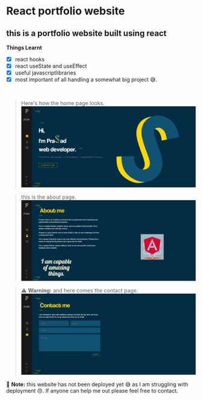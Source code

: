 # React portfolio website #

## this is a portfolio website built using react ##

**Things Learnt**
- [x] react hooks
- [x] react useState and useEffect
- [x] useful javascriptlibraries 
- [x] most important of all handling a somewhat big project 😅.

&nbsp;


> Here's how the home page looks.
![home page image](/src/assets/images/image-1.png "home page")


> this is the about page.
![about page](/src/assets/images/img-2.png "about page")

> :warning: **Warning:** and here comes the contact page.
![contact page](/src/assets/images/img-3.png "contact page")


 :memo: **Note:** this website has not been deployed yet 😅 as I am struggling with deployment 😠. If anyone can help me out please feel free to contact. 


